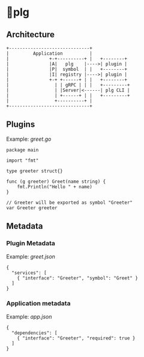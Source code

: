 # :electric_plug:plg

## Architecture
```
+------------------------------+
|         Application          |
|               +-+----------+ |   +--------+
|               |A|   plg    |---->| plugin |
|               |P|  symbol  | |   +--------+
|               |I| registry |---->| plugin |
|               +-+ +------+ | |   +--------+
|                 | | gRPC | | |   +---------+
|                 | |Server|<------| plg CLI |
|                 | +------+ | |   +---------+
|                 +----------+ |
+------------------------------+
```

## Plugins
Example: *greet.go*
```
package main

import "fmt"

type greeter struct{}

func (g greeter) Greet(name string) {
	fmt.Println("Hello " + name)
}

// Greeter will be exported as symbol "Greeter"
var Greeter greeter
```

## Metadata
### Plugin Metadata
Example: *greet.json*
```
{
  "services": [
    { "interface": "Greeter", "symbol": "Greet" }
  ]
}
```

### Application metadata
Example: *app.json*
```
{
  "dependencies": [
    { "interface": "Greeter", "required": true }
  ]
}
```
